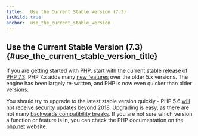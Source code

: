 ```yaml
---
title:   Use the Current Stable Version (7.3)
isChild: true
anchor:  use_the_current_stable_version
---
```


## Use the Current Stable Version (7.3) {#use_the_current_stable_version_title}

If you are getting started with PHP, start with the current stable release of [PHP 7.3][php-release]. PHP 7.x adds many [new features](#language_highlights) over the older 5.x versions. The engine has been largely re-written, and PHP is now even quicker than older versions.


You should try to upgrade to the latest stable version quickly - PHP 5.6 [will not receive security updates beyond 2018](http://php.net/supported-versions.php).  Upgrading is easy, as there are not many [backwards compatibility breaks][php73-bc]. If you are not sure which version a function or feature is in, you can check the PHP documentation on the [php.net][php-docs] website.

[php-release]: http://php.net/downloads.php
[php-docs]: http://php.net/manual/
[php73-bc]: http://php.net/manual/en/migration73.incompatible.php
